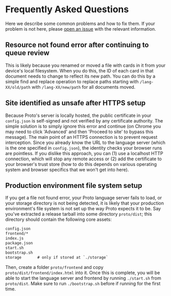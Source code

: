 # Frequently Asked Questions

Here we describe some common problems and how to fix them.
If your problem is not here, please [open an issue](https://github.com/quantum9innovation/proto/issues/new) with the relevant information.

## Resource not found error after continuing to queue review

This is likely because you renamed or moved a file with cards in it from your device's local filesystem.
When you do this, the ID of each card in that document needs to change to reflect its new path.
You can do this by a simple find and replace operation to replace paths starting with `/lang-XX/old/path` with `/lang-XX/new/path` for all documents moved.

## Site identified as unsafe after HTTPS setup

Because Proto's server is locally hosted, the public certificate in your `config.json` is self-signed and not verified by any certificate authority.
The simple solution is to simply ignore this error and continue (on Chrome you may need to click 'Advanced' and then 'Proceed to site' to bypass this message).
The main point of an HTTPS connection is to prevent request interception.
Since you already know the URL to the language server (which is the one specified in `config.json`), the identity checks your browser runs are pointless.
If you dislike this approach, you can (1) use a localhost HTTP connection, which will stop any remote access or (2) add the certificate to your browser's trust store (how to do this depends on various operating system and browser specifics that we won't get into here).

## Production environment file system setup

If you get a file not found error, your Proto language server fails to load, or your storage directory is not being detected, it is likely that your production environment's file system is not set up the way Proto expects it to be.
Say you've extracted a release tarball into some directory `proto/dist`; this directory should contain the following core assets:

```txt
config.json
frontend/*
index.js
package.json
start.sh
bootstrap.sh
storage       # only if stored at `./storage`
```

Then, create a folder `proto/frontend` and copy `proto/dist/frontend/index.html` into it.
Once this is complete, you will be able to start the language server and frontend by running `./start.sh` from `proto/dist`.
Make sure to run `./bootstrap.sh` before if running for the first time.
